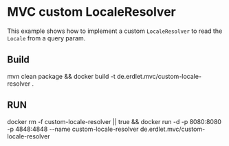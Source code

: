 # MVC custom LocaleResolver
This example shows how to implement a custom `LocaleResolver` to read the `Locale` from a query param.

## Build
mvn clean package && docker build -t de.erdlet.mvc/custom-locale-resolver .

## RUN
docker rm -f custom-locale-resolver || true && docker run -d -p 8080:8080 -p 4848:4848 --name custom-locale-resolver de.erdlet.mvc/custom-locale-resolver 
